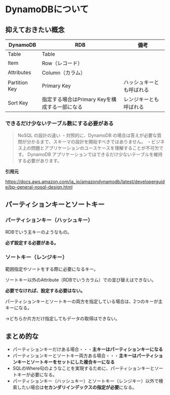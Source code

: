 # DynamoDBについて

## 抑えておきたい概念

| DynamoDB       | RDB                              | 備考                       |
|----------------|----------------------------------|----------------------------|
| Table          | Table                            |                            |
| Item           | Row（レコード）                  |                            |
| Attributes     | Column（カラム）                 |                            |
| Partition Key  | Primary Key                      | ハッシュキーとも呼ばれる   |
| Sort Key       | 指定する場合はPrimary Keyを構成する一部になる | レンジキーとも呼ばれる     |

### できるだけ少ないテーブル数にする必要がある

> NoSQL の設計の違い
> ・対照的に、DynamoDB の場合は答えが必要な質問が分かるまで、スキーマの設計を開始すべきではありません。
> ・ビジネス上の問題とアプリケーションのユースケースを理解することが不可欠です。
> DynamoDB アプリケーションではできるだけ少ないテーブルを維持する必要があります。

**引用元**

https://docs.aws.amazon.com/ja_jp/amazondynamodb/latest/developerguide/bp-general-nosql-design.html

## パーティションキーとソートキー

### パーティションキー（ハッシュキー）

RDBでいう主キーのようなもの。

**必ず設定する必要がある。**

### ソートキー（レンジキー）

範囲指定やソートをする際に必要になるキー。

ソートキー以外のAttribute（RDBでいうカラム）での並び替えはできない。

**必要でなければ、設定する必要はない。**

パーティションキーとソートキーの両方を指定している場合は、2つのキーが主キーになる。

→どちらか片方だけ指定してもデータの取得はできない。

## まとめ的な

- パーティションキーだけある場合・・・**主キーはパーティションキーになる**
- パーティションキーとソートキー両方ある場合・・・**主キーはパーティションキーとソートキーをセットにした複合キーになる**
- SQLのWhere句のようなことを実現するために、パーティションキーとソートキーが必要になる。
- パーティションキー（ハッシュキー）とソートキー（レンジキー）以外で検索したい場合は**セカンダリインデックスの指定が必要**になる。
